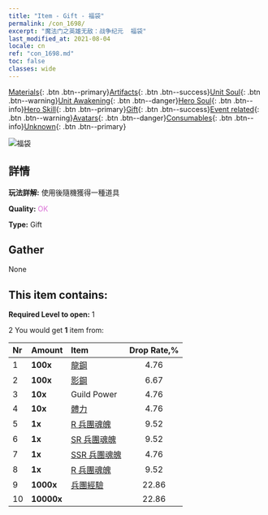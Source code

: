 ```yaml
---
title: "Item - Gift - 福袋"
permalink: /con_1698/
excerpt: "魔法门之英雄无敌：战争纪元  福袋"
last_modified_at: 2021-08-04
locale: cn
ref: "con_1698.md"
toc: false
classes: wide
---
```

 [Materials](/ItemsCN/){: .btn .btn--primary}[Artifacts](/ItemsCN/Artifacts/){: .btn .btn--success}[Unit Soul](/ItemsCN/UnitSoul/){: .btn .btn--warning}[Unit Awakening](/ItemsCN/UnitAwakening/){: .btn .btn--danger}[Hero Soul](/ItemsCN/HeroSoul/){: .btn .btn--info}[Hero Skill](/ItemsCN/HeroSkill/){: .btn .btn--primary}[Gift](/ItemsCN/Gift/){: .btn .btn--success}[Event related](/ItemsCN/Events/){: .btn .btn--warning}[Avatars](/ItemsCN/Avatars/){: .btn .btn--danger}[Consumables](/ItemsCN/Consumables/){: .btn .btn--info}[Unknown](/ItemsCN/Unknown/){: .btn .btn--primary}

 ![福袋](/images/t/i_907314.png)

## 詳情
 **玩法詳解:** 使用後隨機獲得一種道具

 **Quality:** <span style="color: #DA70D6">OK</span>

 **Type:** Gift

## Gather

  None

## This item contains:

 **Required Level to open:** 1

 2 You would get **1** item  from:

  | Nr | Amount |     Item    | Drop Rate,% |
  |:---|:-------|:------------|:---------:|
  | 1 |  **100x** | [龍鋼](/cn/Items/con_880/) | 4.76 | 
  | 2 |  **100x** | [影鋼](/cn/Items/con_881/) | 6.67 | 
  | 3 |  **10x** | Guild Power | 4.76 | 
  | 4 |  **10x** | [體力](/cn/Items/con_900/) | 4.76 | 
  | 5 |  **1x** | [R 兵團魂魄](/cn/Items/con_533/) | 9.52 | 
  | 6 |  **1x** | [SR 兵團魂魄](/cn/Items/con_534/) | 9.52 | 
  | 7 |  **1x** | [SSR 兵團魂魄](/cn/Items/con_535/) | 4.76 | 
  | 8 |  **1x** | [R 兵團魂魄](/cn/Items/con_533/) | 9.52 | 
  | 9 |  **1000x** | [兵團經驗](/cn/Items/con_902/) | 22.86 | 
  | 10 |  **10000x** | <i class="fas fa-coins"/> | 22.86 | 
